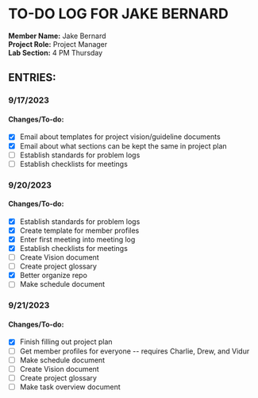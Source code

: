# TO-DO LOG FOR JAKE BERNARD
**Member Name:** Jake Bernard  
**Project Role:** Project Manager  
**Lab Section:** 4 PM Thursday  

## ENTRIES:
### 9/17/2023
#### Changes/To-do:
- [X] Email about templates for project vision/guideline documents
- [X] Email about what sections can be kept the same in project plan
- [ ] Establish standards for problem logs
- [ ] Establish checklists for meetings

### 9/20/2023
#### Changes/To-do:
- [X] Establish standards for problem logs
- [X] Create template for member profiles
- [X] Enter first meeting into meeting log
- [X] Establish checklists for meetings
- [ ] Create Vision document
- [ ] Create project glossary
- [X] Better organize repo
- [ ] Make schedule document
	
### 9/21/2023
#### Changes/To-do:
- [X] Finish filling out project plan
- [ ] Get member profiles for everyone -- requires Charlie, Drew, and Vidur
- [ ] Make schedule document
- [ ] Create Vision document
- [ ] Create project glossary
- [ ] Make task overview document
